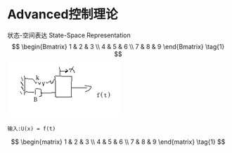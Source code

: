 # Advanced控制理论
状态-空间表达 State-Space Representation
$$
\begin{Bmatrix}
1 & 2 & 3 \\
4 & 5 & 6 \\
7 & 8 & 9
\end{Bmatrix} \tag{1}
$$
![弹簧阻尼实例](AutomaticControl/Advance/images/1.png)
```angular2html
输入:U(x) = f(t)
```

$$
\begin{matrix}
1 & 2 & 3 \\
4 & 5 & 6 \\
7 & 8 & 9
\end{matrix} \tag{1}
$$